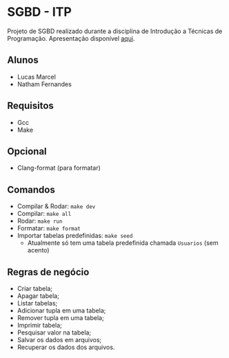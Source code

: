 # SGBD - ITP
Projeto de SGBD realizado durante a disciplina de Introdução a Técnicas de Programação. Apresentação disponível [aqui](https://www.youtube.com/watch?v=BPqZ5fia_r8).

## Alunos
- Lucas Marcel
- Natham Fernandes

## Requisitos
- Gcc
- Make

## Opcional
- Clang-format (para formatar)

## Comandos
- Compilar & Rodar: `make dev`
- Compilar: `make all`
- Rodar: `make run`
- Formatar: `make format`
- Importar tabelas predefinidas: `make seed`
  - Atualmente só tem uma tabela predefinida chamada `Usuarios` (sem acento)

## Regras de negócio

- Criar tabela;
- Apagar tabela;
- Listar tabelas;
- Adicionar tupla em uma tabela;
- Remover tupla em uma tabela;
- Imprimir tabela;
- Pesquisar valor na tabela;
- Salvar os dados em arquivos;
- Recuperar os dados dos arquivos.